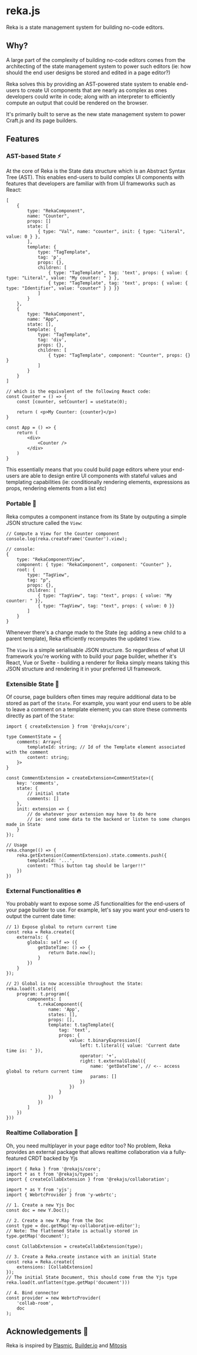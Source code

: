 # reka.js 

Reka is a state management system for building no-code editors.

## Why?

A large part of the complexity of building no-code editors comes from the architecting of the state management system to power such editors (ie: how should the end user designs be stored and edited in a page editor?)

Reka solves this by providing an AST-powered state system to enable end-users to create UI components that are nearly as complex as ones developers could write in code; along with an interpreter to efficiently compute an output that could be rendered on the browser.

It's primarily built to serve as the new state management system to power Craft.js and its page builders.

## Features

### AST-based State :zap:

At the core of Reka is the State data structure which is an Abstract Syntax Tree (AST). This enables end-users to build complex UI components with features that developers are familiar with from UI frameworks such as React:

```tsx
[
    {
        type: "RekaComponent",
        name: "Counter",
        props: []
        state: [
            { type: "Val", name: "counter", init: { type: "Literal", value: 0 } },
        ],
        template: {
            type: "TagTemplate",
            tag: 'p',
            props: {},
            children: [
                { type: "TagTemplate", tag: 'text', props: { value: { type: "Literal", value: "My counter: " } },            
                { type: "TagTemplate", tag: 'text', props: { value: { type: "Identifier", value: "counter" } } }}
            ]
        }
    },
    {
        type: "RekaComponent",
        name: "App",
        state: [],
        template: {
            type: "TagTemplate",
            tag: 'div',
            props: {},
            children: [
                { type: "TagTemplate", component: "Counter", props: {} }
            ]
        }
    }
]

// which is the equivalent of the following React code:
const Counter = () => {
    const [counter, setCounter] = useState(0);

    return ( <p>My Counter: {counter}</p>)
}

const App = () => {
    return (
        <div>
            <Counter />
        </div>
    )
}
```

This essentially means that you could build page editors where your end-users are able to design entire UI components with stateful values and templating capabilities (ie: conditionally rendering elements, expressions as props, rendering elements from a list etc)

### Portable :car:

Reka computes a component instance from its State by outputing a simple JSON structure called the `View`: 

```tsx
// Compute a View for the Counter component
console.log(reka.createFrame('Counter').view);

// console:
{
    type: "RekaComponentView",
    component: { type: "RekaComponent", component: "Counter" },
    root: {
        type: "TagView",
        tag: "p",
        props: {},
        children: [
            { type: "TagView", tag: "text", props: { value: "My counter: " }},
            { type: "TagView", tag: "text", props: { value: 0 }}
        ]
    }
}
```

Whenever there's a change made to the State (eg: adding a new child to a parent template), Reka efficiently recomputes the updated `View`.

The `View` is a simple serialisable JSON structure. So regardless of what UI framework you're working with to build your page builder, whether it's React, Vue or Svelte - building a renderer for Reka simply means taking this JSON structure and rendering it in your preferred UI framework.

### Extensible State :hammer:

Of course, page builders often times may require additional data to be stored as part of the `State`. For example, you want your end users to be able to leave a comment on a template element; you can store these comments directly as part of the `State`: 

```tsx
import { createExtension } from '@rekajs/core';

type CommentState = {
    comments: Array<{
        templateId: string; // Id of the Template element associated with the comment
        content: string;
    }>
}

const CommentExtension = createExtension<CommentState>({
    key: 'comments', 
    state: {
        // initial state
        comments: []
    },
    init: extension => {
        // do whatever your extension may have to do here
        // ie: send some data to the backend or listen to some changes made in State
    }
});

// Usage
reka.change(() => {
    reka.getExtension(CommentExtension).state.comments.push({
        templateId: '...',
        content: "This button tag should be larger!!" 
    })
})
```

### External Functionalities :fire:

You probably want to expose some JS functionalities for the end-users of your page builder to use. For example, let's say you want your end-users to output the current date time:

```tsx
// 1) Expose global to return current time
const reka = Reka.create({
    externals: {
        globals: self => ({
            getDateTime: () => {
                return Date.now();
            }
        })
    }
});

// 2) Global is now accessible throughout the State:
reka.load(t.state({
    program: t.program({
        components: [
            t.rekaComponent({
                name: 'App',
                states: [],
                props: [],
                template: t.tagTemplate({
                    tag: 'text',
                    props: {
                        value: t.binaryExpression({
                            left: t.literal({ value: 'Current date time is: ' }),
                            operator: '+',
                            right: t.externalGlobal({
                                name: 'getDateTime', // <-- access global to return current time
                                params: []
                            })
                        })
                    }
                })
            })
        ]
    })
}))

```

### Realtime Collaboration :tada:

Oh, you need multiplayer in your page editor too? No problem, Reka provides an external package that allows realtime collaboration via a fully-featured CRDT backed by Yjs

```tsx
import { Reka } from '@rekajs/core';
import * as t from '@rekajs/types';
import { createCollabExtension } from '@rekajs/collaboration';

import * as Y from 'yjs';
import { WebrtcProvider } from 'y-webrtc';

// 1. Create a new Yjs Doc
const doc = new Y.Doc();

// 2. Create a new Y.Map from the Doc
const type = doc.getMap('my-collaborative-editor');
// Note: The flattened State is actually stored in type.getMap('document');

const CollabExtension = createCollabExtension(type);

// 3. Create a Reka.create instance with an initial State
const reka = Reka.create({
    extensions: [CollabExtension]
}); 
// The initial State Document, this should come from the Yjs type
reka.load(t.unflatten(type.getMap('document')))

// 4. Bind connector
const provider = new WebrtcProvider(
    'collab-room',
    doc
);
```

## Acknowledgements :raised_hands:

Reka is inspired by [Plasmic](https://www.plasmic.app/), [Builder.io](https://builder.io) and [Mitosis](https://github.com/BuilderIO/mitosis)